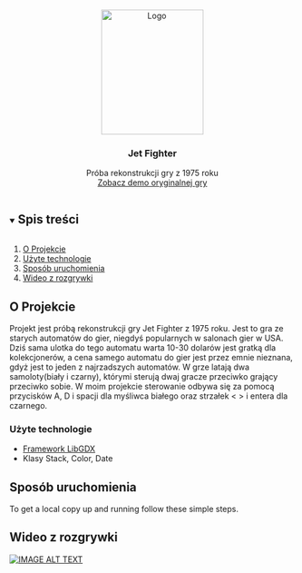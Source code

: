 <!-- PROJECT LOGO -->
<br />
<p align="center">
  <a href="https://en.wikipedia.org/wiki/Jet_Fighter_(video_game)">
    <img src="https://flyers.arcade-museum.com/flyers_video/atari/11009001.jpg" alt="Logo" width="180" height="220">
  </a>

  <h3 align="center">Jet Fighter</h3>

  <p align="center">
    Próba rekonstrukcji gry z 1975 roku
    <br />
    <a href="https://www.youtube.com/watch?v=MMObEpsy7Eg">Zobacz demo oryginalnej gry</a>
  </p>
</p>



<!-- TABLE OF CONTENTS -->
<details open="open">
  <summary><h2 style="display: inline-block">Spis treści</h2></summary>
  <ol>
    <li>
      <a href="#o-projekcie">O Projekcie</a>
        <li><a href="#użyte-technologie">Użyte technologie</a></li>
    </li>
    <li>
      <a href="#sposób-uruchomienia">Sposób uruchomienia</a>
  </li>
   <li>
      <a href="#wideo-z-rozgrywki">Wideo z rozgrywki</a>
  </li>
  </ol>
</details>



<!-- ABOUT THE PROJECT -->
## O Projekcie

Projekt jest próbą rekonstrukcji gry Jet Fighter z 1975 roku. Jest to gra ze starych automatów do gier, niegdyś popularnych w salonach gier w USA. Dziś sama ulotka do tego automatu warta 10-30 dolarów jest gratką dla kolekcjonerów, a cena samego automatu do gier jest przez emnie nieznana, gdyż jest to jeden z najrzadszych automatów. W grze latają dwa samoloty(biały i czarny), którymi sterują dwaj gracze przeciwko grający przeciwko sobie. W moim projekcie sterowanie odbywa się za pomocą przycisków A, D i spacji dla myśliwca białego oraz strzałek < > i entera dla czarnego.

### Użyte technologie

* [Framework LibGDX](https://libgdx.com/dev/)
* Klasy Stack, Color, Date

## Sposób uruchomienia

To get a local copy up and running follow these simple steps.

## Wideo z rozgrywki

[![IMAGE ALT TEXT](https://img.youtube.com/vi/<RmaOK0SfDqc>/0.jpg)](https://www.youtube.com/watch?v=RmaOK0SfDqc "Video Title")

